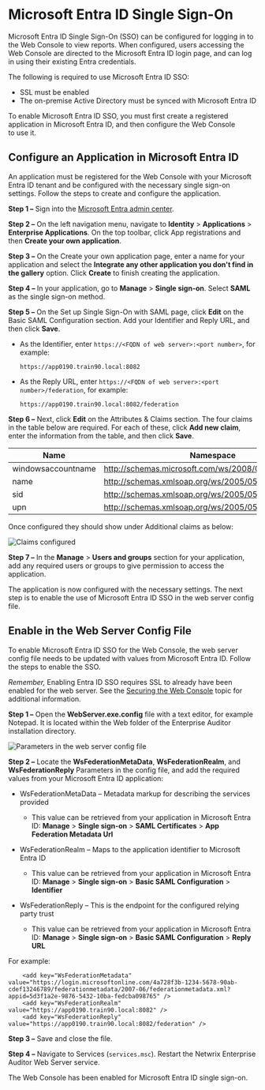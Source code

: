 # Microsoft Entra ID Single Sign-On

Microsoft Entra ID Single Sign-On (SSO) can be configured for logging in to the Web Console to view
reports. When configured, users accessing the Web Console are directed to the Microsoft Entra
ID login page, and can log in using their existing Entra credentials.

The following is required to use Microsoft Entra ID SSO:

- SSL must be enabled
- The on-premise Active Directory must be synced with Microsoft Entra ID

To enable Microsoft Entra ID SSO, you must first create a registered application in Microsoft Entra
ID, and then configure the Web Console to use it.

## Configure an Application in Microsoft Entra ID

An application must be registered for the Web Console with your Microsoft Entra ID tenant and be
configured with the necessary single sign-on settings. Follow the steps to create and configure the
application.

**Step 1 –** Sign into the [Microsoft Entra admin center](https://entra.microsoft.com/).

**Step 2 –** On the left navigation menu, navigate to **Identity** > **Applications** > **Enterprise
Applications**. On the top toolbar, click App registrations and then **Create your own
application**.

**Step 3 –** On the Create your own application page, enter a name for your application and select
the **Integrate any other application you don't find in the gallery** option. Click **Create** to
finish creating the application.

**Step 4 –** In your application, go to **Manage** > **Single sign-on**. Select **SAML** as the
single sign-on method.

**Step 5 –** On the Set up Single Sign-On with SAML page, click **Edit** on the Basic SAML
Configuration section. Add your Identifier and Reply URL, and then click **Save**.

- As the Identifier, enter `https://<FQDN of web server>:<port number>`, for example:

    ```
    https://app0190.train90.local:8082
    ```

- As the Reply URL, enter `https://<FQDN of web server>:<port number>/federation`, for example:

    ```
    https://app0190.train90.local:8082/federation
    ```

**Step 6 –** Next, click **Edit** on the Attributes & Claims section. The four claims in the table
below are required. For each of these, click **Add new claim**, enter the information from the
table, and then click **Save**.

| Name               | Namespace                                               | Source attribute                  |
| ------------------ | ------------------------------------------------------- | --------------------------------- |
| windowsaccountname | http://schemas.microsoft.com/ws/2008/06/identity/claims | user.onpremisessamaccountname     |
| name               | http://schemas.xmlsoap.org/ws/2005/05/identity/claims   | user.displayname                  |
| sid                | http://schemas.xmlsoap.org/ws/2005/05/identity/claims   | user.onpremisessecurityidentifier |
| upn                | http://schemas.xmlsoap.org/ws/2005/05/identity/claims   | user.onpremisesuserprincipalname  |

Once configured they should show under Additional claims as below:

![Claims configured](/img/versioned_docs/accessanalyzer_11.6/accessanalyzer/install/application/reports/entraidssoclaims.webp)

**Step 7 –** In the **Manage** > **Users and groups** section for your application, add any required
users or groups to give permission to access the application.

The application is now configured with the necessary settings. The next step is to enable the use of
Microsoft Entra ID SSO in the web server config file.

## Enable in the Web Server Config File

To enable Microsoft Entra ID SSO for the Web Console, the web server config file needs to be updated
with values from Microsoft Entra ID. Follow the steps to enable the SSO.

_Remember,_ Enabling Entra ID SSO requires SSL to already have been enabled for the web server. See
the
[Securing the Web Console](/docs/accessanalyzer/11.6/install/application/reports/secure.md)
topic for additional information.

**Step 1 –** Open the **WebServer.exe.config** file with a text editor, for example Notepad. It is
located within the Web folder of the Enterprise Auditor installation directory.

![Parameters in the web server config file](/img/versioned_docs/accessanalyzer_11.6/accessanalyzer/install/application/reports/webserverexeconfigfileentrasso.webp)

**Step 2 –** Locate the **WsFederationMetaData**, **WsFederationRealm**, and **WsFederationReply**
Parameters in the config file, and add the required values from your Microsoft Entra ID application:

- WsFederationMetaData – Metadata markup for describing the services provided

    - This value can be retrieved from your application in Microsoft Entra ID: **Manage** > **Single
      sign-on** > **SAML Certificates** > **App Federation Metadata Url**

- WsFederationRealm – Maps to the application identifier to Microsoft Entra ID

    - This value can be retrieved from your application in Microsoft Entra ID: **Manage** > **Single
      sign-on** > **Basic SAML Configuration** > **Identifier**

- WsFederationReply – This is the endpoint for the configured relying party trust

    - This value can be retrieved from your application in Microsoft Entra ID: **Manage** > **Single
      sign-on** > **Basic SAML Configuration** > **Reply URL**

For example:

```
    <add key="WsFederationMetadata" value="https://login.microsoftonline.com/4a728f3b-1234-5678-90ab-cdef13246789/federationmetadata/2007-06/federationmetadata.xml?appid=5d3f1a2e-9876-5432-10ba-fedcba098765" />
    <add key="WsFederationRealm" value="https://app0190.train90.local:8082" />
    <add key="WsFederationReply" value="https://app0190.train90.local:8082/federation" />
```

**Step 3 –** Save and close the file.

**Step 4 –** Navigate to Services (`services.msc`). Restart the Netwrix Enterprise Auditor Web
Server service.

The Web Console has been enabled for Microsoft Entra ID single sign-on.
